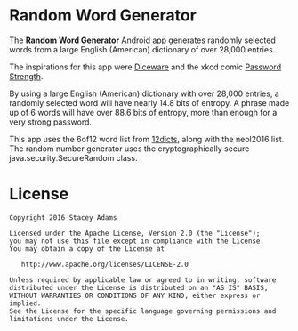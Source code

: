 Random Word Generator
=====================

The **Random Word Generator** Android app generates
randomly selected words from a large English (American)
dictionary of over 28,000 entries.

The inspirations for this app were
[Diceware](http://world.std.com/~reinhold/diceware.html)
and the xkcd comic [Password Strength](https://m.xkcd.com/936/).

By using a large English (American) dictionary with over
28,000 entries, a randomly selected word will have nearly
14.8 bits of entropy. A phrase made up of 6 words will have
over 88.6 bits of entropy, more than enough for a very
strong password.

This app uses the 6of12 word list from
[12dicts](wordlist.aspell.net/12dicts/), along with
the neol2016 list. The random number generator uses the
cryptographically secure java.security.SecureRandom class.

License
=======

    Copyright 2016 Stacey Adams

    Licensed under the Apache License, Version 2.0 (the "License");
    you may not use this file except in compliance with the License.
    You may obtain a copy of the License at

       http://www.apache.org/licenses/LICENSE-2.0

    Unless required by applicable law or agreed to in writing, software
    distributed under the License is distributed on an "AS IS" BASIS,
    WITHOUT WARRANTIES OR CONDITIONS OF ANY KIND, either express or implied.
    See the License for the specific language governing permissions and
    limitations under the License.